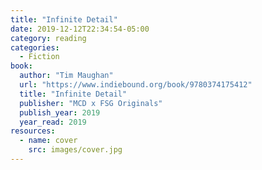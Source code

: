 ```yaml
---
title: "Infinite Detail"
date: 2019-12-12T22:34:54-05:00
category: reading
categories:
  - Fiction
book:
  author: "Tim Maughan"
  url: "https://www.indiebound.org/book/9780374175412"
  title: "Infinite Detail"
  publisher: "MCD x FSG Originals"
  publish_year: 2019
  year_read: 2019
resources:
  - name: cover
    src: images/cover.jpg
---
```



